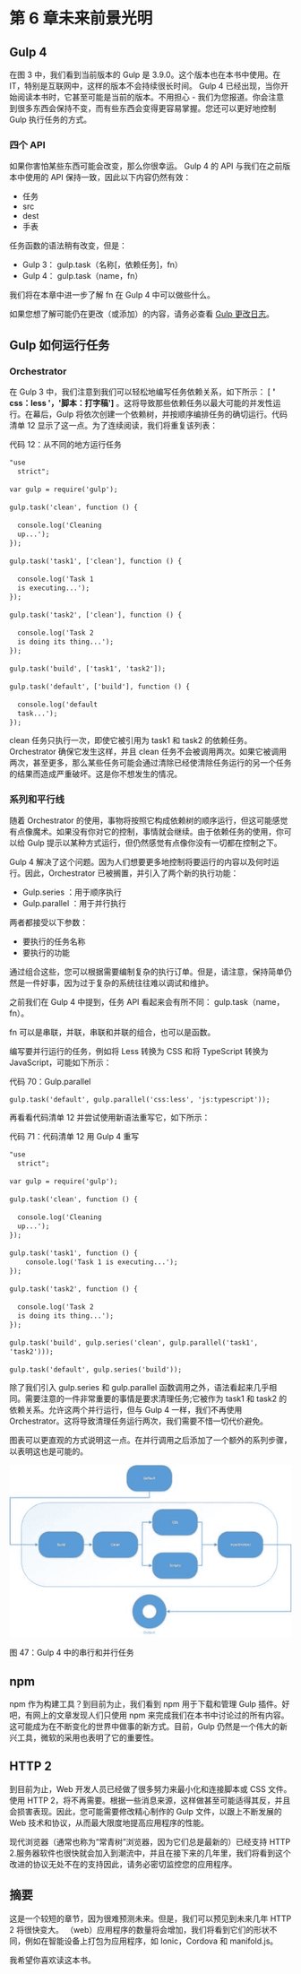 # 第 6 章未来前景光明

## Gulp 4

在图 3 中，我们看到当前版本的 Gulp 是 3.9.0。这个版本也在本书中使用。在 IT，特别是互联网中，这样的版本不会持续很长时间。 Gulp 4 已经出现，当你开始阅读本书时，它甚至可能是当前的版本。不用担心 - 我们为您报道。你会注意到很多东西会保持不变，而有些东西会变得更容易掌握。您还可以更好地控制 Gulp 执行任务的方式。

### 四个 API

如果你害怕某些东西可能会改变，那么你很幸运。 Gulp 4 的 API 与我们在之前版本中使用的 API 保持一致，因此以下内容仍然有效：

*   任务
*   src
*   dest
*   手表

任务函数的语法稍有改变，但是：

*   Gulp 3： gulp.task（名称[，依赖任务]，fn）
*   Gulp 4： gulp.task（name，fn）

我们将在本章中进一步了解 fn 在 Gulp 4 中可以做些什么。

如果您想了解可能仍在更改（或添加）的内容，请务必查看 [Gulp 更改日志](https://github.com/gulpjs/gulp/blob/4.0/CHANGELOG.md)。

## Gulp 如何运行任务

### Orchestrator

在 Gulp 3 中，我们注意到我们可以轻松地编写任务依赖关系，如下所示： [ **' css：less '，'脚本：打字稿']** 。这将导致那些依赖任务以最大可能的并发性运行。在幕后，Gulp 将依次创建一个依赖树，并按顺序编排任务的确切运行。代码清单 12 显示了这一点。为了连续阅读，我们将重复该列表：

代码 12：从不同的地方运行任务

```
"use
  strict";

var gulp = require('gulp');

gulp.task('clean', function () {

  console.log('Cleaning
  up...');
});

gulp.task('task1', ['clean'], function () {

  console.log('Task 1
  is executing...');
});

gulp.task('task2', ['clean'], function () {

  console.log('Task 2
  is doing its thing...');
});

gulp.task('build', ['task1', 'task2']);

gulp.task('default', ['build'], function () {

  console.log('default
  task...');
});

```

clean 任务只执行一次，即使它被引用为 task1 和 task2 的依赖任务。 Orchestrator 确保它发生这样，并且 clean 任务不会被调用两次。如果它被调用两次，甚至更多，那么某些任务可能会通过清除已经使清除任务运行的另一个任务的结果而造成严重破坏。这是你不想发生的情况。

### 系列和平行线

随着 Orchestrator 的使用，事物将按照它构成依赖树的顺序运行，但这可能感觉有点像魔术。如果没有你对它的控制，事情就会继续。由于依赖任务的使用，你可以给 Gulp 提示以某种方式运行，但仍然感觉有点像你没有一切都在控制之下。

Gulp 4 解决了这个问题。因为人们想要更多地控制将要运行的内容以及何时运行。因此，Orchestrator 已被搁置，并引入了两个新的执行功能：

*   Gulp.series ：用于顺序执行
*   Gulp.parallel ：用于并行执行

两者都接受以下参数：

*   要执行的任务名称
*   要执行的功能

通过组合这些，您可以根据需要编制复杂的执行订单。但是，请注意，保持简单仍然是一件好事，因为过于复杂的系统往往难以调试和维护。

之前我们在 Gulp 4 中提到，任务 API 看起来会有所不同： gulp.task（name，fn）。

fn 可以是串联，并联，串联和并联的组合，也可以是函数。

编写要并行运行的任务，例如将 Less 转换为 CSS 和将 TypeScript 转换为 JavaScript，可能如下所示：

代码 70：Gulp.parallel

```
gulp.task('default', gulp.parallel('css:less', 'js:typescript'));

```

再看看代码清单 12 并尝试使用新语法重写它，如下所示：

代码 71：代码清单 12 用 Gulp 4 重写

```
"use
  strict";

var gulp = require('gulp');

gulp.task('clean', function () {

  console.log('Cleaning
  up...');
});

gulp.task('task1', function () {
    console.log('Task 1 is executing...');
});

gulp.task('task2', function () {

  console.log('Task 2
  is doing its thing...');
});

gulp.task('build', gulp.series('clean', gulp.parallel('task1', 'task2')));

gulp.task('default', gulp.series('build'));

```

除了我们引入 gulp.series 和 gulp.parallel 函数调用之外，语法看起来几乎相同。需要注意的一件非常重要的事情是要求清理任务;它被作为 task1 和 task2 的依赖关系。允许这两个并行运行，但与 Gulp 4 一样，我们不再使用 Orchestrator。这将导致清理任务运行两次，我们需要不惜一切代价避免。

图表可以更直观的方式说明这一点。在并行调用之后添加了一个额外的系列步骤，以表明这也是可能的。

![](img/00051.jpeg)

图 47：Gulp 4 中的串行和并行任务

## npm

npm 作为构建工具？到目前为止，我们看到 npm 用于下载和管理 Gulp 插件。好吧，有网上的文章发现人们只使用 npm 来完成我们在本书中讨论过的所有内容。这可能成为在不断变化的世界中做事的新方式。目前，Gulp 仍然是一个伟大的新兴工具，微软的采用也表明了它的重要性。

## HTTP 2

到目前为止，Web 开发人员已经做了很多努力来最小化和连接脚本或 CSS 文件。使用 HTTP 2，将不再需要。根据一些消息来源，这样做甚至可能适得其反，并且会损害表现。因此，您可能需要修改精心制作的 Gulp 文件，以跟上不断发展的 Web 技术和协议，从而最大限度地提高应用程序的性能。

现代浏览器（通常也称为“常青树”浏览器，因为它们总是最新的）已经支持 HTTP 2.服务器软件也很快就会加入到潮流中，并且在接下来的几年里，我们将看到这个改进的协议无处不在的支持因此，请务必密切监控您的应用程序。

## 摘要

这是一个较短的章节，因为很难预测未来。但是，我们可以预见到未来几年 HTTP 2 将很快变大。 （web）应用程序的数量将会增加，我们将看到它们的形状不同，例如在智能设备上打包为应用程序，如 Ionic，Cordova 和 manifold.js。

我希望你喜欢读这本书。